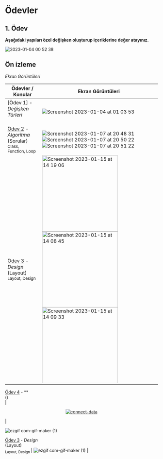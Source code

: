 # Ödevler

## 1. Ödev

**Aşağıdaki yapıları özel değişken oluşturup içeriklerine değer atayınız.**

![2023-01-04 00 52 38](https://user-images.githubusercontent.com/77938037/210447657-2544ec2d-a854-4d39-b441-694043fe0c5e.jpg)

## Ön izleme

*Ekran Görüntüleri*

Ödevler / Konular                                                                                                                                                            | Ekran Görüntüleri
---                                                                                                                                                                          |---
[Ödev 1] - *Değişken Türleri* <br/>                                         <br/> |  ![Screenshot 2023-01-04 at 01 03 53](https://user-images.githubusercontent.com/77938037/210449520-4f1f7a6b-e570-4df4-9eef-c0c6a6241869.png) |
[Ödev 2](02-Ödev2) - *Algoritma* <br/>(Sorular)                                         <br/><sub> Class, Function, Loop                                             </sub> | ![Screenshot 2023-01-07 at 20 48 31](https://user-images.githubusercontent.com/77938037/211164094-cd5c6e87-f6e6-4677-b963-7df79a07fac4.png) ![Screenshot 2023-01-07 at 20 50 22](https://user-images.githubusercontent.com/77938037/211164102-33746e17-9131-4da6-bbd0-f637317ad016.png) ![Screenshot 2023-01-07 at 20 51 22](https://user-images.githubusercontent.com/77938037/211164106-dec591d6-f64f-4bbc-b635-5cada819096b.png) |
[Ödev 3](03-Ödev3) - *Design* <br/>(Layout)                                         <br/><sub> Layout, Design                                             </sub> | <img width="250" alt="Screenshot 2023-01-15 at 14 19 06" src="https://user-images.githubusercontent.com/77938037/212537811-8f0e1721-e84c-40b7-988d-1d6cf9da1ece.png"> <img width="250" alt="Screenshot 2023-01-15 at 14 08 45" src="https://user-images.githubusercontent.com/77938037/212537871-821a3c12-e596-4b62-8b81-b34806458a78.png"> <img width="250" alt="Screenshot 2023-01-15 at 14 09 33" src="https://user-images.githubusercontent.com/77938037/212537899-fe74db34-4fd7-45cf-8a77-9595ca9f951d.png"> |
[Ödev 4](04-Ödev4) - ** <br/>()                                         <br/><sub>                                              </sub>
| <p align="center">
<a href="https://docs.appsmith.com/core-concepts/connecting-to-data-sources?utm_source=github&utm_medium=organic&utm_campaign=readme">
<img alt="connect-data" src="static/gifs/Build-UI.gif" />
</a>
</p> |

![ezgif com-gif-maker (1)](https://user-images.githubusercontent.com/77938037/212925391-b1912e8c-2699-484d-ad52-8ace53c464b5.gif)

[Ödev 3](03-Ödev3) - *Design* <br/>(Layout)                                         <br/><sub> Layout, Design                                             </sub> | ![ezgif com-gif-maker (1)](https://user-images.githubusercontent.com/77938037/212925391-b1912e8c-2699-484d-ad52-8ace53c464b5.gif) |










